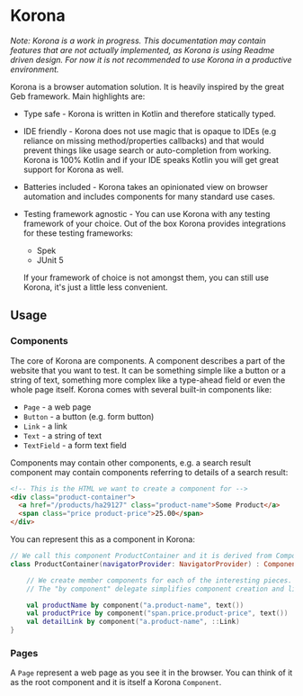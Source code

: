 # Korona

_Note: Korona is a work in progress. This documentation may contain features that are not actually implemented, as
  Korona is using Readme driven design. For now it is not recommended to use Korona in a productive environment._

Korona is a browser automation solution. It is heavily inspired by the great Geb framework. Main highlights are:

* Type safe - Korona is written in Kotlin and therefore statically typed.
* IDE friendly - Korona does not use magic that is opaque to IDEs (e.g reliance on missing method/properties callbacks)
   and that would prevent things like usage search or auto-completion from working. Korona is 100% Kotlin and if your 
   IDE speaks Kotlin you will get great support for Korona as well. 
* Batteries included - Korona takes an opinionated view on browser automation and includes components for many standard
  use cases.   
* Testing framework agnostic - You can use Korona with any testing framework of your choice. Out of the box Korona 
  provides integrations for these testing frameworks:
  * Spek
  * JUnit 5   

  If your framework of choice is not amongst them, you can still use Korona, it's just a little less convenient.

## Usage
### Components

The core of Korona are components. A component describes a part of the website that you want to test. It can be something
simple like a button or a string of text, something more complex like a type-ahead field or even the whole page itself.
Korona comes with several built-in components like:

 * `Page` - a web page
 * `Button` - a button (e.g. form button)
 * `Link` - a link
 * `Text` - a string of text
 * `TextField` - a form text field
   
Components may contain other components, e.g. a search result component may contain components referring to details
of a search result:

```html
<!-- This is the HTML we want to create a component for --> 
<div class="product-container">
  <a href="/products/ha29127" class="product-name">Some Product</a>
  <span class="price product-price">25.00</span>
</div>
```

You can represent this as a component in Korona:

```kotlin
// We call this component ProductContainer and it is derived from Component.
class ProductContainer(navigatorProvider: NavigatorProvider) : Component(navigatorProvider) {

	// We create member components for each of the interesting pieces.
	// The "by component" delegate simplifies component creation and lifecycle management.

    val productName by component("a.product-name", text())
    val productPrice by component("span.price.product-price", text())
    val detailLink by component("a.product-name", ::Link)
}
```

### Pages

A `Page` represent a web page as you see it in the browser. You can think of it as the root component and it is itself
a Korona `Component`. 

